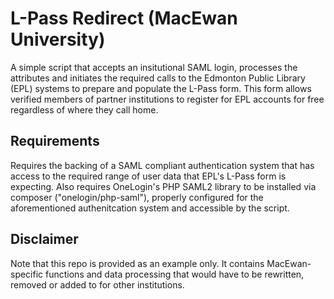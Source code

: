 # L-Pass Redirect (MacEwan University)

A simple script that accepts an insitutional SAML login, processes the attributes and initiates the required calls to the Edmonton Public Library (EPL) systems to prepare and populate the L-Pass form.  This form allows verified members of partner institutions to register for EPL accounts for free regardless of where they call home.

## Requirements

Requires the backing of a SAML compliant authentication system that has access to the required range of user data that EPL's L-Pass form is expecting.  Also requires OneLogin's PHP SAML2 library to be installed via composer ("onelogin/php-saml"), properly configured for the aforementioned authenitcation system and accessible by the script.

## Disclaimer

Note that this repo is provided as an example only.  It contains MacEwan-specific functions and data processing that would have to be rewritten, removed or added to for other institutions.
